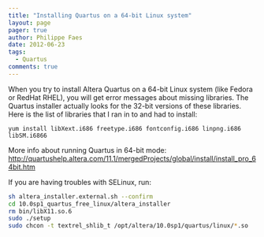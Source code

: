 ```yaml
---
title: "Installing Quartus on a 64-bit Linux system"
layout: page 
pager: true
author: Philippe Faes
date: 2012-06-23
tags: 
  - Quartus
comments: true
---
```


When you try to install Altera Quartus on a 64-bit Linux system (like Fedora or RedHat RHEL), you will get error messages about missing libraries. The Quartus installer actually looks for the 32-bit versions of these libraries. Here is the list of libraries that I ran in to and had to install:

```
yum install libXext.i686 freetype.i686 fontconfig.i686 linpng.i686 libSM.i6866
```

More info about running Quartus in 64-bit mode: <http://quartushelp.altera.com/11.1/mergedProjects/global/install/install_pro_64bit.htm>

If you are having troubles with SELinux, run:
```bash
sh altera_installer.external.sh --confirm
cd 10.0sp1_quartus_free_linux/altera_installer
rm bin/libX11.so.6
sudo ./setup
sudo chcon -t textrel_shlib_t /opt/altera/10.0sp1/quartus/linux/*.so
```